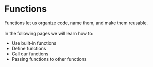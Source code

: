 # Functions

Functions let us organize code, name them, and make them reusable. \
\
In the following pages we will learn how to:

* Use built-in functions
* Define functions
* Call our functions
* Passing functions to other functions

